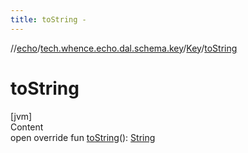 ```yaml
---
title: toString -
---
```

//[echo](../../index.md)/[tech.whence.echo.dal.schema.key](../index.md)/[Key](index.md)/[toString](to-string.md)



# toString  
[jvm]  
Content  
open override fun [toString](to-string.md)(): [String](https://kotlinlang.org/api/latest/jvm/stdlib/kotlin/-string/index.html)  



